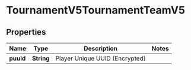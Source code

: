

# TournamentV5TournamentTeamV5


## Properties

| Name | Type | Description | Notes |
|------------ | ------------- | ------------- | -------------|
|**puuid** | **String** | Player Unique UUID (Encrypted) |  |



